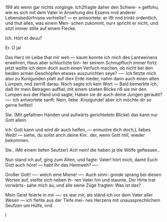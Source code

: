 199
als wenn gar nichts vorginge. Ich2fragte daher den Schwie- »
getfohu, wie es sich mit dem Vater in Ansehung des Essens
nnd anderer Lebensbedürfnisse verhielte? — er antwortete: er
ißt nnd trinkt ordentlich, und thut alles, was einem Men-
schen zukommt, nur« spricht er nicht, und sitzt immer stille
auf einem Flecke.

Ich. Hört et deuu?

Er. O jal

Das Herz im Leibe that mir weh — kaum konnte ich
mich des Lantweinens erwehren, Haus aber schluchzte bin-
ter seinem Schnupftuch immer fortz jetzt wollte ich denn
doch auch einen Verfuch machen, ob nicht bei den beiden
armen Geschöpfen etwas» auszurichten seye? —- Ich fetzte
mich also zu Kunigunden platt auf die« Erde nieder,
nahm dann auch einen alten Lumpen, nnd zerriß darau.
Noch sagte ich kein Wort — Bald bemerkte ich, daß ihr
mein Betragen auffiel; mit einem stieten Blicke riß sie mir
den Lumpen aus der Hand und sagte; Haben sie dir auch
deine Jungen geraubt? —- ich antwortete sanft: Nein, liebe
.Knuigunde! aber ich möchte dir so gerne helfen!

Sie. (Mit gefaltnen Handen und aufwärts gerichtetetn
Blicke) das kann nur Gott allein.

Ich. Gott kann und wird dir auch helfen, — ermuntre
dich doch,L liebes Weib! — siehe, du sollst anch.deine Kin:.
der, wenn Gott mill, wieder bekommen.

Sie.. iMit einem tiefen Seufzer) Ach nein! die haben
ja die Wölfe geftessen..

Nun stand ich auf, ging zum Alten, und fagte: Vater!
hört mich, damit Euch Gott auch höre! — habt Ihr das
Heimweh? —-

Großer Gott! —- welch eine Miene! —- Auch sinni-
gnnde sprang bei diesen Worten auf, stellte sich neben ih-
ren Vater hin und staunte. Der Hirte trat vorwärts- sahe
mich au, und alle seine Züge fragten: Was ist das?

Mein Geist feierte in mir —- es war mir, als ständ ich
vor dem Vater aller Wesen — ich flehte aus der Tiefe mei-
nes Herzens mit unaussprechlichem Seufzen um Hülfe, nnd

l

